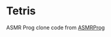 # Tetris
ASMR Prog</a> clone code from <a href="https://www.youtube.com/watch?v=FO3WwYYzClA">ASMRProg</a>